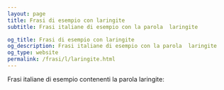 ```yaml
---
layout: page
title: Frasi di esempio con laringite 
subtitle: Frasi italiane di esempio con la parola  laringite

og_title: Frasi di esempio con laringite 
og_description: Frasi italiane di esempio con la parola  laringite
og_type: website
permalink: /frasi/l/laringite.html
---
```


Frasi italiane di esempio contenenti la parola laringite:


